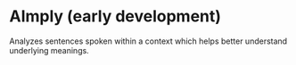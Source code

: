 # AImply (early development)

Analyzes sentences spoken within a context which helps better understand underlying meanings.
